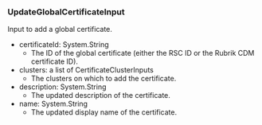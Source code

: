 ### UpdateGlobalCertificateInput
Input to add a global certificate.

- certificateId: System.String
  - The ID of the global certificate (either the RSC ID or the Rubrik CDM certificate ID).
- clusters: a list of CertificateClusterInputs
  - The clusters on which to add the certificate.
- description: System.String
  - The updated description of the certificate.
- name: System.String
  - The updated display name of the certificate.
